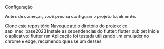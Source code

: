 Configuração

Antes de começar, você precisa configurar o projeto localmente:

Clone este repositório
Naveque até o diretório do projeto: cd aap_med_base2023
Instale as dependencias do flutter: flutter pub get
Inicie o aplicativo: flutter run 
Aplicação foi testada utilizando um emulador no chrome e edge, recomendo que use um desses
